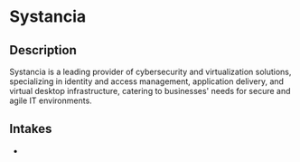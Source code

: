 # Systancia

## Description
Systancia is a leading provider of cybersecurity and virtualization solutions, specializing in identity and access management, application delivery, and virtual desktop infrastructure, catering to businesses' needs for secure and agile IT environments.

## Intakes
*
